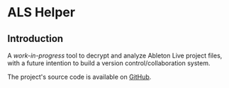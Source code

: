 # ALS Helper
## Introduction
A *work-in-progress* tool to decrypt and analyze Ableton Live project files, with a future intention to build a version control/collaboration system. 

The project's source code is available on [GitHub](https://github.com/Sephonix/als-helper).